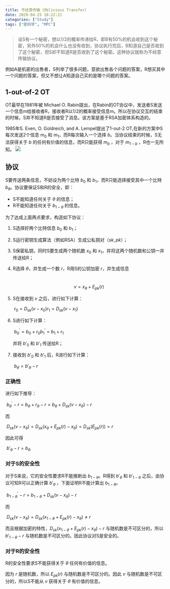 ```yaml
---
title: 不经意传输（Oblivious Transfer）
date: 2020-04-25 16:22:21
categories: ["Study"]
tags: ["密码学", "MPC"]
---
```


> 设S有一个秘密，想以1/2的概率传递给R，即B有50%的机会收到这个秘密，另外50%的机会什么也没有收到，协议执行完后，B知道自己是否收到了这个秘密，但S却不知道R是否收到了这个秘密。这种协议就称为不经意传输协议。



​		例如A是机密的出售者，S列举了很多问题，意欲出售各个问题的答案，R想买其中一个问题的答案，但又不想让A知道自己买的是哪个问题的答案。



## 1-out-of-2 OT

OT最早在1981年被 Michael O. Rabin提出，在Rabin的OT协议中，发送者S发送一个信息m给接收者R，接收者R以1/2的概率接受信息m。所以在协议交互的结束的时候，S并不知道R是否接受了消息。该方案是基于RSA加密体系构造的。

1985年S. Even, O. Goldreich, and A. Lempel提出了1-out-2 OT,在新的方案中S每次发送2个信息 $m_0$ 和 $m_1$，而R每次输入一个选择 $b$。当协议结束的时候，S无法获得关于 $b$ 的任何有价值的信息，而R只能获得 $m_b$ ，对于 $m_{1-b}$ ，R也一无所知。
![](http://images.yingwai.top/picgo/OTf1.png)

## 协议

S要传送两条信息，不妨设为两个比特 $b_0$ 和 $b_1$，而R只能选择接受其中一个比特 $b_{\theta}$。协议要保证S和R的安全，即：

* S不能知道任何关于 $\theta$ 的信息；
* R不能知道任何关于 $b_{1-\theta}$ 的信息。

为了达成上面两点要求，构造如下协议：

1. S选择好两个比特信息 $b_0$ 和 $b_1$；

2. S运行密钥生成算法（例如RSA）生成公私钥对（$sk,pk$）；

3. S保密私钥，同时S要生成两个随机数 $x_0$ 和 $x_1$，并将这两个随机数和公钥一并传送给R；

4. R选择 $\theta$，并生成一个数 $r$，R用S的公钥加密 $r$，并生成信息

   ​								$$v =x_{\theta}+E_{pk}(r)$$

5. S在接收到 $v$ 之后，进行如下计算：

   ​								$r_{0}=D_{s k}\left(v-x_{0}\right)$
   ​								$r_{1}=D_{s k}\left(v-x_{1}\right)$

6. S进行如下计算：

   ​								$b_{0}^{\prime}=b_{0}+r_{0}$
   ​								$b_{1}^{\prime}=b_{1}+r_{1}$

   并将 $b'_0$ 和 $b'_1$ 传送给R；

7. 接收到 $b'_0$ 和 $b'_1$ 后，R进行如下计算：

   ​								$b_\theta = b'_\theta - r$



### 正确性

进行如下推导：

​								$b_{\theta}^{\prime}-r=b_{\theta}+r_{\theta}-r=b_{\theta}+D_{s k}\left(v-x_{\theta}\right)-r$

而

​						$D_{s k}(v-x_\theta)=D_{s k}\left(x_\theta+E_{p k}(r)-x_{\theta}\right)=D_{s k}\left(E_{p k}(r)\right)=r$

因此可得

​											$b'_\theta - r = b_\theta$



### 对于S的安全性

对于S来说，它的安全性要求R不能推断出 $b_{1-\theta}$。R得到 $b'_\theta$ 和 $b'_{1-\theta}$ 之后，由协议可知R可以正确计算 $b'_\theta$ ，下面证明R不能计算出 $b_{1-\theta}$。

​						$b_{1-\theta}^{\prime}-r=b_{1-\theta}+D_{s k}\left(v-x_{\theta}\right)-r$

而

​					$D_{s k}\left(v-x_{\theta}\right)=D_{s k}\left(x_{1-\theta}+E_{p k}(r)-x_{\theta}\right) \neq r$

而且根据加密的特性，$D_{s k}\left(x_{1-\theta}+E_{p k}(r)-x_{\theta}\right)-r$ 与随机数是不可区分的，所以 $b'_{1-\theta}-r$ 与随机数是不可区分的。因此协议对S是安全的。



### 对于R的安全性

R的安全性要求S不能获得关于 $\theta$ 任何有价值的信息。

因为 $r$ 是随机数，所以 $E_{pk}(r)$ 与随机数是不可区分的。因此 $v$ 与随机数是不可区分的，所以S不能从 $v$ 获得关于 $\theta$ 有价值的信息。

